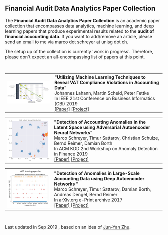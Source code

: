 ## Financial Audit Data Analytics Paper Collection

The **Financial Audit Data Analytics Paper Collection** is an academic paper collection that encompasses data analytics, machine learning, and deep learning papers that produce experimental results related to the **audit of financial accounting data**. If you want to add/remove an article, please send an email to me via marco dot schreyer at unisg dot ch.

The setup up of the collection is currently 'work in progress'. Therefore, please don't expect an all-encompassing list of papers at this point.

<br>

<table> <tbody> <tr> <td align="left" width=250>
<a href="https://www.dfki.de/en/web/research/projects-and-publications/projects/project/spotted/"><img src="teasers/Lahann2019.png"/></a></td>
<td align="left" width=550><b>"Utilizing Machine Learning Techniques to Reveal VAT Compliance Violations in Accounting Data"</b><br>
Johannes Lahann, 
Martin Scheid, 
Peter Fettke<br>
In IEEE 21st Conference on Business Informatics (CBI) 2019<br>
<a href="https://ieeexplore.ieee.org/document/8808015">[Paper]</a> 
<a href="https://www.dfki.de/en/web/research/projects-and-publications/projects/project/spotted/">[Project]</a>
</td></tr></tbody></table>


<table> <tbody> <tr> <td align="left" width=250>
<a href="-"><img src="teasers/Schreyer2019.png"/></a></td>
<td align="left" width=550><b>"Detection of Accounting Anomalies in the Latent Space using Adversarial Autoencoder Neural Networks"</b><br>
Marco Schreyer, 
 Timur Sattarov, 
 Christian Schulze, 
 Bernd Reimer, 
 Damian Borth<br>
In ACM KDD 2nd Workshop on Anomaly Detection in Finance 2019<br>
<a href="https://arxiv.org/pdf/1908.00734">[Paper]</a> 
<a href="-">[Project]</a>
</td></tr></tbody></table>


<table> <tbody> <tr> <td align="left" width=250>
<a href="-"><img src="teasers/Schreyer2017.png"/></a></td>
<td align="left" width=550><b>"Detection of Anomalies in Large-Scale Accounting Data using Deep Autoencoder Networks "</b><br>
Marco Schreyer, 
 Timur Sattarov, 
 Damian Borth, 
 Andreas Dengel, 
 Bernd Reimer<br>
In arXiv.org e-Print archive 2017<br>
<a href="https://arxiv.org/pdf/1709.05254">[Paper]</a> 
<a href="-">[Project]</a>
</td></tr></tbody></table>



<br>

Last updated in Sep 2019 , based on an idea of [Jun-Yan Zhu](http://www.eecs.berkeley.edu/~junyanz/).
<br>

